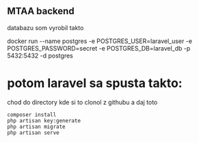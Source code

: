 ## MTAA backend

databazu som vyrobil takto 


docker run --name postgres -e POSTGRES_USER=laravel_user -e POSTGRES_PASSWORD=secret -e POSTGRES_DB=laravel_db -p 5432:5432 -d postgres



# potom laravel sa spusta takto: 


chod do directory kde si to clonol z githubu a daj toto
```
composer install
php artisan key:generate
php artisan migrate
php artisan serve
```
